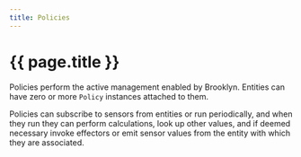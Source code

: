 ```yaml
---
title: Policies
---
```

# {{ page.title }}

Policies perform the active management enabled by Brooklyn. Entities can have zero or more ``Policy`` instances attached to them. 

Policies can subscribe to sensors from entities or run periodically, and
when they run they can perform calculations, look up other values, and if deemed necessary invoke effectors or emit sensor values from the entity with which they are associated.
